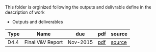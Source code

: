 This folder is orginized following the outputs and delivrable define in the description of work

* Outputs and deliverables

 Type   | Name                                                     | due      | pdf | source
----|----|----|---|---
 D4.4 | Final V&V Report | Nov-2015 | [pdf](https://github.com/openETCS/validation/blob/master/Reports/D4.4/)  | [source](https://github.com/openETCS/validation/blob/master/Reports/D4.4)
 
